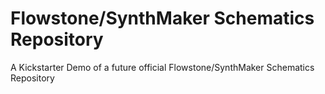 # Flowstone/SynthMaker Schematics Repository

A Kickstarter Demo of a future official Flowstone/SynthMaker Schematics Repository
